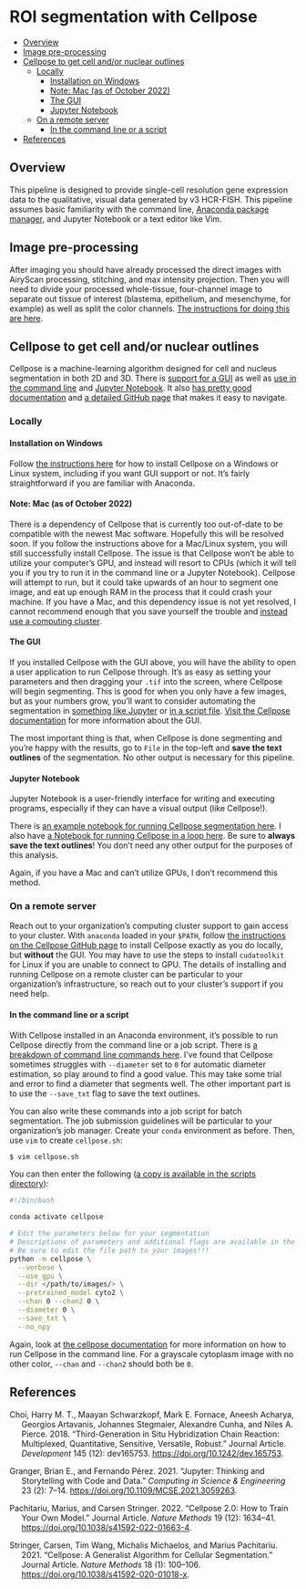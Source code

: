 ROI segmentation with Cellpose
================

- <a href="#overview" id="toc-overview">Overview</a>
- <a href="#image-pre-processing" id="toc-image-pre-processing">Image
  pre-processing</a>
- <a href="#cellpose-to-get-cell-andor-nuclear-outlines"
  id="toc-cellpose-to-get-cell-andor-nuclear-outlines">Cellpose to get
  cell and/or nuclear outlines</a>
  - <a href="#locally" id="toc-locally">Locally</a>
    - <a href="#installation-on-windows"
      id="toc-installation-on-windows">Installation on Windows</a>
    - <a href="#note-mac-as-of-october-2022"
      id="toc-note-mac-as-of-october-2022">Note: Mac (as of October 2022)</a>
    - <a href="#the-gui" id="toc-the-gui">The GUI</a>
    - <a href="#jupyter-notebook" id="toc-jupyter-notebook">Jupyter
      Notebook</a>
  - <a href="#on-a-remote-server" id="toc-on-a-remote-server">On a remote
    server</a>
    - <a href="#in-the-command-line-or-a-script"
      id="toc-in-the-command-line-or-a-script">In the command line or a
      script</a>
- <a href="#references" id="toc-references">References</a>

## Overview

This pipeline is designed to provide single-cell resolution gene
expression data to the qualitative, visual data generated by v3
HCR-FISH. This pipeline assumes basic familiarity with the command line,
[Anaconda package manager](https://anaconda.org), and Jupyter Notebook
or a text editor like Vim.

## Image pre-processing

After imaging you should have already processed the direct images with
AiryScan processing, stitching, and max intensity projection. Then you
will need to divide your processed whole-tissue, four-channel image to
separate out tissue of interest (blastema, epithelium, and mesenchyme,
for example) as well as split the color channels. [The instructions for
doing this are here](./Tissue_Isolation.md).

## Cellpose to get cell and/or nuclear outlines

Cellpose is a machine-learning algorithm designed for cell and nucleus
segmentation in both 2D and 3D. There is [support for a GUI](#the-gui)
as well as [use in the command line](#in-the-command-line-or-a-script)
and [Jupyter Notebook](#jupyter-notebook). It also [has pretty good
documentation](https://cellpose.readthedocs.io/en/latest/) and [a
detailed GitHub page](https://github.com/MouseLand/cellpose) that makes
it easy to navigate.

### Locally

#### Installation on Windows

Follow [the instructions here](https://github.com/MouseLand/cellpose)
for how to install Cellpose on a Windows or Linux system, including if
you want GUI support or not. It’s fairly straightforward if you are
familiar with Anaconda.

#### Note: Mac (as of October 2022)

There is a dependency of Cellpose that is currently too out-of-date to
be compatible with the newest Mac software. Hopefully this will be
resolved soon. If you follow the instructions above for a Mac/Linux
system, you will still successfully install Cellpose. The issue is that
Cellpose won’t be able to utilize your computer’s GPU, and instead will
resort to CPUs (which it will tell you if you try to run it in the
command line or a Jupyter Notebook). Cellpose will attempt to run, but
it could take upwards of an hour to segment one image, and eat up enough
RAM in the process that it could crash your machine. If you have a Mac,
and this dependency issue is not yet resolved, I cannot recommend enough
that you save yourself the trouble and [instead use a computing
cluster](#on-a-remote-server).

#### The GUI

If you installed Cellpose with the GUI above, you will have the ability
to open a user application to run Cellpose through. It’s as easy as
setting your parameters and then dragging your `.tif` into the screen,
where Cellpose will begin segmenting. This is good for when you only
have a few images, but as your numbers grow, you’ll want to consider
automating the segmentation in [something like
Jupyter](#jupyter-notebook) or [in a script
file](#in-the-command-line-or-a-script). [Visit the Cellpose
documentation](https://cellpose.readthedocs.io/en/latest/gui.html) for
more information about the GUI.

The most important thing is that, when Cellpose is done segmenting and
you’re happy with the results, go to `File` in the top-left and **save
the text outlines** of the segmentation. No other output is necessary
for this pipeline.

#### Jupyter Notebook

Jupyter Notebook is a user-friendly interface for writing and executing
programs, especially if they can have a visual output (like Cellpose!).

There is [an example notebook for running Cellpose segmentation
here](https://nbviewer.org/github/MouseLand/cellpose/blob/master/notebooks/run_cellpose.ipynb).
I also have [a Notebook for running Cellpose in a loop
here](./scripts/run_cellpose.ipynb). Be sure to **always save the text
outlines**! You don’t need any other output for the purposes of this
analysis.

Again, if you have a Mac and can’t utilize GPUs, I don’t recommend this
method.

### On a remote server

Reach out to your organization’s computing cluster support to gain
access to your cluster. With `anaconda` loaded in your `$PATH`, follow
[the instructions on the Cellpose GitHub
page](https://github.com/MouseLand/cellpose) to install Cellpose exactly
as you do locally, but **without** the GUI. You may have to use the
steps to install `cudatoolkit` for Linux if you are unable to connect to
GPU. The details of installing and running Cellpose on a remote cluster
can be particular to your organization’s infrastructure, so reach out to
your cluster’s support if you need help.

#### In the command line or a script

With Cellpose installed in an Anaconda environment, it’s possible to run
Cellpose directly from the command line or a job script. There is [a
breakdown of command line commands
here](https://cellpose.readthedocs.io/en/latest/command.html). I’ve
found that Cellpose sometimes struggles with `--diameter` set to `0` for
automatic diameter estimation, so play around to find a good value. This
may take some trial and error to find a diameter that segments well. The
other important part is to use the `--save_txt` flag to save the text
outlines.

You can also write these commands into a job script for batch
segmentation. The job submission guidelines will be particular to your
organization’s job manager. Create your `conda` environment as before.
Then, use `vim` to create `cellpose.sh`:

``` bash
$ vim cellpose.sh
```

You can then enter the following ([a copy is available in the scripts
directory](./scripts/cellpose.sh)):

``` bash
#!/bin/bash

conda activate cellpose

# Edit the parameters below for your segmentation
# Descriptions of parameters and additional flags are available in the cellpose documentation
# Be sure to edit the file path to your images!!!
python -m cellpose \
  --verbose \
  --use_gpu \
  --dir </path/to/images/> \
  --pretrained_model cyto2 \
  --chan 0 --chan2 0 \
  --diameter 0 \
  --save_txt \
  --no_npy
```

Again, look at [the cellpose
documentation](https://cellpose.readthedocs.io/en/latest/command.html)
for more information on how to run Cellpose in the command line. For a
grayscale cytoplasm image with no other color, `--chan` and `--chan2`
should both be `0`.

## References

<div id="refs" class="references csl-bib-body hanging-indent">

<div id="ref-RN149" class="csl-entry">

Choi, Harry M. T., Maayan Schwarzkopf, Mark E. Fornace, Aneesh Acharya,
Georgios Artavanis, Johannes Stegmaier, Alexandre Cunha, and Niles A.
Pierce. 2018. “Third-Generation in Situ Hybridization Chain Reaction:
Multiplexed, Quantitative, Sensitive, Versatile, Robust.” Journal
Article. *Development* 145 (12): dev165753.
<https://doi.org/10.1242/dev.165753>.

</div>

<div id="ref-9387490" class="csl-entry">

Granger, Brian E., and Fernando Pérez. 2021. “Jupyter: Thinking and
Storytelling with Code and Data.” *Computing in Science & Engineering*
23 (2): 7–14. <https://doi.org/10.1109/MCSE.2021.3059263>.

</div>

<div id="ref-RN152" class="csl-entry">

Pachitariu, Marius, and Carsen Stringer. 2022. “Cellpose 2.0: How to
Train Your Own Model.” Journal Article. *Nature Methods* 19 (12):
1634–41. <https://doi.org/10.1038/s41592-022-01663-4>.

</div>

<div id="ref-RN151" class="csl-entry">

Stringer, Carsen, Tim Wang, Michalis Michaelos, and Marius Pachitariu.
2021. “Cellpose: A Generalist Algorithm for Cellular Segmentation.”
Journal Article. *Nature Methods* 18 (1): 100–106.
<https://doi.org/10.1038/s41592-020-01018-x>.

</div>

</div>
